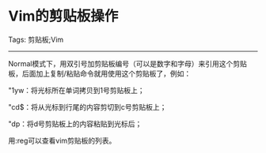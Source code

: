 # Vim的剪贴板操作
Tags: 剪贴板;Vim

------

Normal模式下，用双引号加剪贴板编号（可以是数字和字母）来引用这个剪贴板，后面加上复制/粘贴命令就用使用这个剪贴板了，例如：

"1yw：将光标所在单词拷贝到1号剪贴板上；

"cd$：将从光标到行尾的内容剪切到c号剪贴板上；

"dp：将d号剪贴板上的内容粘贴到光标后；

 

用:reg可以查看vim剪贴板的列表。